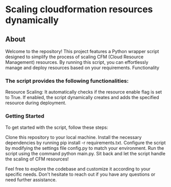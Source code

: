 # Scaling cloudformation resources dynamically

## About

Welcome to the repository! This project features a Python wrapper script designed to simplify the process of scaling CFM (Cloud Resource Management) resources. By running this script, you can effortlessly manage and deploy resources based on your requirements.
Functionality

### The script provides the following functionalities:
Resource Scaling: It automatically checks if the resource enable flag is set to True. If enabled, the script dynamically creates and adds the specified resource during deployment.

### Getting Started
To get started with the script, follow these steps:

Clone this repository to your local machine.
Install the necessary dependencies by running pip install -r requirements.txt.
Configure the script by modifying the settings file config.py to match your environment.
Run the script using the command python main.py.
Sit back and let the script handle the scaling of CFM resources!

Feel free to explore the codebase and customize it according to your specific needs. Don't hesitate to reach out if you have any questions or need further assistance.


